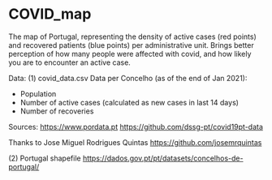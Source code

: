 # COVID_map
The map of Portugal, representing the density of active cases (red points) and recovered patients (blue points) per administrative unit.  Brings better perception of how many people were affected with covid, and how likely you are to encounter an active case.

Data:
(1) covid_data.csv 
Data per Concelho (as of the end of Jan 2021): 
- Population
- Number of active cases (calculated as new cases in last 14 days)
- Number of recoveries

Sources:
https://www.pordata.pt
https://github.com/dssg-pt/covid19pt-data

Thanks to Jose Miguel Rodrigues Quintas
https://github.com/josemrquintas

(2) Portugal shapefile
https://dados.gov.pt/pt/datasets/concelhos-de-portugal/

